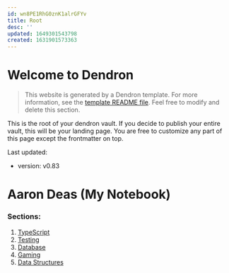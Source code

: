 ```yaml
---
id: wn8PE1RhG0znK1alrGFYv
title: Root
desc: ''
updated: 1649301543798
created: 1631901573363
---
```


# Welcome to Dendron

> This website is generated by a Dendron template. For more information, see the [template README file](https://github.com/dendronhq/template.publish.github-action/). Feel free to modify and delete this section.

This is the root of your dendron vault. If you decide to publish your entire vault, this will be your landing page. You are free to customize any part of this page except the frontmatter on top.

Last updated:

- version: v0.83

# Aaron Deas (My Notebook)

### Sections:

1. [TypeScript](./Typescript.md)
2. [Testing](./Testing)
3. [Database](./Database)
4. [Gaming](./Gaming)
5. [Data Structures](./Data_Structures)

